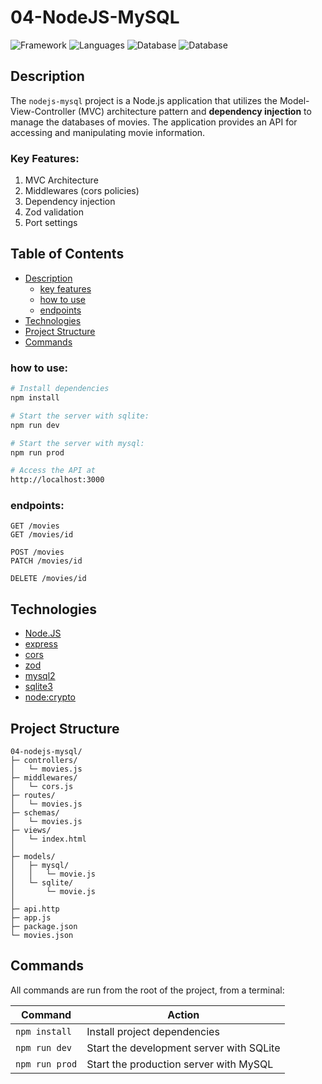 # 04-NodeJS-MySQL
![Framework](https://img.shields.io/badge/Express-141414?&logo=express&logoColor=white&labelColor=339933)
![Languages](https://img.shields.io/badge/JavaScript-141414?&logo=javascript&logoColor=white&labelColor=F7DF1E)
![Database](https://img.shields.io/badge/MySQL-141414?&logo=mysql&logoColor=white&labelColor=4479A1)
![Database](https://img.shields.io/badge/SQLite-141414?&logo=sqlite&logoColor=white&labelColor=003B57)

<!-- ## Preview
![001-specex](../assets/001-spacex.jpg) -->

## Description

The `nodejs-mysql` project is a Node.js application that utilizes the Model-View-Controller (MVC) architecture pattern and **dependency injection** to manage the databases of movies. The application provides an API for accessing and manipulating movie information.

### Key Features:

1. MVC Architecture
1. Middlewares (cors policies)
1. Dependency injection
1. Zod validation
1. Port settings

## Table of Contents

- [Description](#description)
  - [key features](#key-features)
  - [how to use](#how-to-use)
  - [endpoints](#endpoints)
- [Technologies](#technologies)
- [Project Structure](#project-structure)
- [Commands](#commands)


### how to use:
```bash
# Install dependencies
npm install

# Start the server with sqlite: 
npm run dev

# Start the server with mysql: 
npm run prod

# Access the API at
http://localhost:3000
```

### endpoints:
```http
GET /movies
GET /movies/id

POST /movies
PATCH /movies/id

DELETE /movies/id
```

## Technologies

- [Node.JS](https://nodejs.org/en)
- [express](https://expressjs.com/)
- [cors](https://npmjs.com/package/cors)
- [zod](https://npmjs.com/package/zod)
- [mysql2](https://npmjs.com/package/mysql2)
- [sqlite3](https://npmjs.com/package/sqlite3)
- [node:crypto](https://nodejs.org/api/crypto.html)

## Project Structure

```
04-nodejs-mysql/
├─ controllers/
│   └─ movies.js
├─ middlewares/
│   └─ cors.js
├─ routes/
│   └─ movies.js
├─ schemas/
│   └─ movies.js
├─ views/
│   └─ index.html
│
├─ models/
│   ├─ mysql/
│   │   └─ movie.js
│   └─ sqlite/
│       └─ movie.js
│
├─ api.http
├─ app.js
├─ package.json
└─ movies.json
```

## Commands

All commands are run from the root of the project, from a terminal:

| Command                  | Action |
| -------------------------| ------ |
| `npm install`            | Install project dependencies |
| `npm run dev`            | Start the development server with SQLite |
| `npm run prod`           | Start the production server with MySQL |

